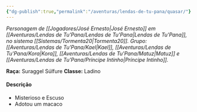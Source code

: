 ```yaml
---
{"dg-publish":true,"permalink":"/aventuras/lendas-de-tu-pana/quasar/"}
---
```


*Personagem de [[Jogadores/José Ernesto\|José Ernesto]] em [[Aventuras/Lendas de Tu'Pana/Lendas de Tu'Pana\|Lendas de Tu'Pana]], no sistema [[Sistemas/Tormenta20\|Tormenta20]].*
*Grupo: [[Aventuras/Lendas de Tu'Pana/Kael\|Kael]], [[Aventuras/Lendas de Tu'Pana/Kora\|Kora]], [[Aventuras/Lendas de Tu'Pana/Matuz\|Matuz]] e [[Aventuras/Lendas de Tu'Pana/Príncipe Intinho\|Príncipe Intinho]].*

**Raça:** Suraggel Súlfure
**Classe:** Ladino
#### Descrição
- Misterioso e Escuso
- Adotou um macaco
